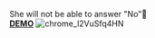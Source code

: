 She will not be able to answer "No"🤗<br />
[**DEMO**](https://m-maksym.github.io/will-you-be-my-valentine/)
![chrome_l2VuSfq4HN](https://github.com/M-Maksym/will-you-be-my-valentine/assets/148090991/6e5634fe-f5aa-4b9b-9dd7-b0070766bb48)
